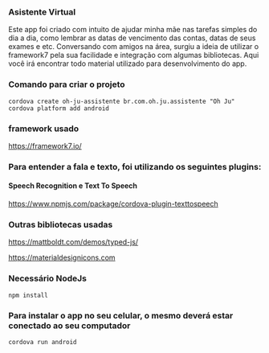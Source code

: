 ### Asistente Virtual 

Este app foi criado com intuito de ajudar minha mãe nas tarefas simples do dia a dia, como lembrar as datas de vencimento das contas, datas de seus exames e etc. Conversando com amigos na área, surgiu a ideia de utilizar o framework7 pela sua facilidade e integração com algumas bibliotecas. Aqui você irá encontrar todo material  utilizado para desenvolvimento do app.

### Comando para criar o projeto

```
cordova create oh-ju-assistente br.com.oh.ju.assistente "Oh Ju" cordova platform add android
```
### framework usado

https://framework7.io/

### Para entender a fala e texto, foi utilizando os seguintes plugins:

#### Speech Recognition e Text To Speech

<https://www.npmjs.com/package/cordova-plugin-texttospeech>

### Outras bibliotecas usadas

<https://mattboldt.com/demos/typed-js/>

<https://materialdesignicons.com>

### Necessário NodeJs

```
npm install
```
### Para instalar o app no seu celular, o mesmo deverá estar conectado ao seu computador
```
cordova run android
